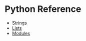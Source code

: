 # Python Reference

* [Strings](https://github.com/antonbarua/python-language/blob/master/Strings.md)
* [Lists](https://github.com/antonbarua/python-language/blob/master/Lists.md)
* [Modules](https://github.com/antonbarua/python-language/blob/master/Modules.md)